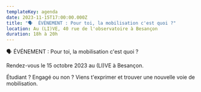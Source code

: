 ```yaml
---
templateKey: agenda
date: 2023-11-15T17:00:00.000Z
title: "🗣  ÉVÉNEMENT : Pour toi, la mobilisation c'est quoi ?"
location: Au (LI)VE, 40 rue de l'observatoire à Besançon
duration: 18h à 20h
---
```

🗣  ÉVÉNEMENT : Pour toi, la mobilisation c'est quoi ?

R﻿endez-vous le 15 octobre 2023 au (LI)VE à Besançon.

É﻿tudiant ? Engagé ou non ? Viens t'exprimer et trouver une nouvelle voie de mobilisation.
